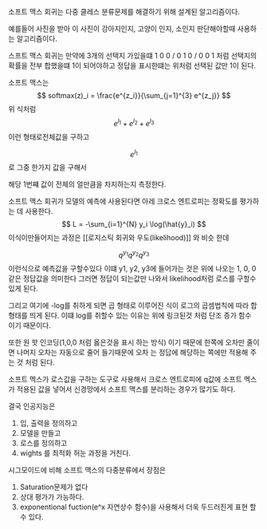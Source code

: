 소프트 맥스 회귀는 다중 클레스 분류문제를 해결하기 위해 설계된 알고리즘이다.

예를들어 사진을 받아 이 사진이 강아지인지, 고양이 인지, 소인지 판단해야할때 사용하는 알고리즘이다.

스프트 맥스 회귀는
만약에 3개의 선택지 가있을떄
1 0 0 / 0 1 0 / 0 0 1 처럼 선택지의 확률을 전부 합했을떄 1이 되어야하고 
정답을 표시한떄는 위처럼 선택된 값만 1이 된다.

소프트 맥스는 
$$
softmax(z)_i = \frac{e^{z_i}}{\sum_{j=1}^{3} e^{z_j}}
$$
위 식처럼
$$
e^{l_1} + e^{l_2} + e^{l_3}
$$
이런 형태로전체값을 구하고

$$
e^{l_1}
$$
로 그중 한가지 값을 구해서

해당 1번쨰 값이 전체의 얼만큼을 차지하는지 측정한다.


소프트 맥스 회귀가 모델의 예측에 사용된다면
아레 크로스 엔트로피는 정확도를 평가하는 데 사용한다.
$$
L = -\sum_{i=1}^{N} y_i \log(\hat{y}_i)
$$
이식이만들어지는 과정은 [[로지스틱 회귀와 우도(likelihood)]] 와 비슷 한데

$$
q^{y_1} q^{y_2} q^{y_3}
$$
이런식으로 예측값을 구할수있다
이떄 y1, y2, y3에 들어가는 것은 위에 나오는 1, 0, 0 같은 정답값을 의미한다
그러면 정답이 되는값만 나와서 likelihood처럼 로스를 구할수 있게 된다.

그리고 여기에  -log를 취하게 되면
곱 형태로 이루어진 식이 로그의 곱셈법칙에 따라 합형태를 띄게 된다.  이떄 log를 취할수 있는 이유는  위에 링크된것 처럼 단조 증가 함수 이기 때문이다.

또한 원 핫 인코딩(1,0,0 처럼 옳은것을 표시 하는 방식) 이기 때문에 한쪽에 오차만 줄이면 나머지 오차는 자동으로 줄어 들기때문에 오차 는 정답에 해당하는 쪽에만 적용해 주는 것 처럼 된다.


소프트 멕스가 로스값을 구하는 도구로 사용해서
크로스 엔트로피에 q값에 소프트 멕스가 적용된 값을 넣어서 신경망에서 소프트 맥스를 분리하는 경우가 많기도 하다.


결국 인공지능은
1. 입, 출력을 정의하고
2. 모델을 만들고
3. 로스를 정의하고
4. wights 를 최적화
허눈 과정을 거친다.


시그모이드에 비해 소프트 맥스의 다중분류에서 장점은
1. Saturation문제가 없다
2. 상대 평가가 가능하다.
3. exponentional fuction(e^x 자연상수 함수)을 사용해서 더욱 두드러진게 표현 할수 있다.

